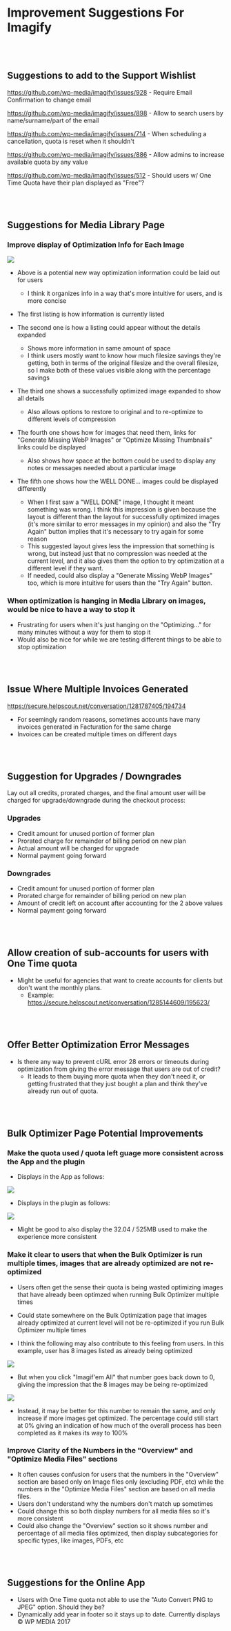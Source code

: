 # Improvement Suggestions For Imagify
<br><br>
## Suggestions to add to the Support Wishlist

https://github.com/wp-media/imagify/issues/928 - Require Email Confirmation to change email

https://github.com/wp-media/imagify/issues/898 - Allow to search users by name/surname/part of the email

https://github.com/wp-media/imagify/issues/714 - When scheduling a cancellation, quota is reset when it shouldn't

https://github.com/wp-media/imagify/issues/886 - Allow admins to increase available quota by any value

https://github.com/wp-media/imagify/issues/512 - Should users w/ One Time Quota have their plan displayed as "Free"?


<br><br>
## Suggestions for Media Library Page

### Improve display of Optimization Info for Each Image
<img src="https://pouch.jumpshare.com/preview/K7S3IS-H7yBXnx3vGl32GGOxImmOpf129e_SMzcYN8DoEHRHKFNro9uIIehIbUwxuDmz5BJ_75LCPTNBy6W-VxA1jQB_zmxltR5bgJ1-nls">

- Above is a potential new way optimization information could be laid out for users
  - I think it organizes info in a way that's more intuitive for users, and is more concise

- The first listing is how information is currently listed

- The second one is how a listing could appear without the details expanded
  - Shows more information in same amount of space
  - I think users mostly want to know how much filesize savings they're getting, both in terms of the original filesize and the overall filesize, so I make both of these values visible along with the percentage savings

- The third one shows a successfully optimized image expanded to show all details
  - Also allows options to restore to original and to re-optimize to different levels of compression

- The fourth one shows how for images that need them, links for "Generate Missing WebP Images" or "Optimize Missing Thumbnails" links could be displayed
  - Also shows how space at the bottom could be used to display any notes or messages needed about a particular image

- The fifth one shows how the WELL DONE... images could be displayed differently
  - When I first saw a "WELL DONE" image, I thought it meant something was wrong. I think this impression is given because the layout is different than the layout for successfully optimized images (it's more similar to error messages in my opinion) and also the "Try Again" button implies that it's necessary to try again for some reason
  - This suggested layout gives less the impression that something is wrong, but instead just that no compression was needed at the current level, and it also gives them the option to try optimization at a different level if they want.
  - If needed, could also display a "Generate Missing WebP Images" too, which is more intuitive for users than the "Try Again" button.

### When optimization is hanging in Media Library on images, would be nice to have a way to stop it
- Frustrating for users when it's just hanging on the "Optimizing..." for many minutes without a way for them to stop it
- Would also be nice for while we are testing different things to be able to stop optimization


<br><br>
## Issue Where Multiple Invoices Generated
https://secure.helpscout.net/conversation/1281787405/194734 <br>
- For seemingly random reasons, sometimes accounts have many invoices generated in Facturation for the same charge
- Invoices can be created multiple times on different days

<br><br>
## Suggestion for Upgrades / Downgrades
Lay out all credits, prorated charges, and the final amount user will be charged for upgrade/downgrade during the checkout process:
### Upgrades
- Credit amount for unused portion of former plan
- Prorated charge for remainder of billing period on new plan
- Actual amount will be charged for upgrade
- Normal payment going forward
### Downgrades
- Credit amount for unused portion of former plan
- Prorated charge for remainder of billing period on new plan
- Amount of credit left on account after accounting for the 2 above values
- Normal payment going forward

<br><br>
## Allow creation of sub-accounts for users with One Time quota
- Might be useful for agencies that want to create accounts for clients but don't want the monthly plans.
  - Example: https://secure.helpscout.net/conversation/1285144609/195623/

<br><br>
## Offer Better Optimization Error Messages
- Is there any way to prevent cURL error 28 errors or timeouts during optimization from giving the error message that users are out of credit?
    - It leads to them buying more quota when they don't need it, or getting frustrated that they just bought a plan and think they've already run out of quota.
    

<br><br>
## Bulk Optimizer Page Potential Improvements


### Make the quota used / quota left guage more consistent across the App and the plugin

- Displays in the App as follows:
<img src="https://pouch.jumpshare.com/preview/nZUJmRs3meRDAfTSeYcQv1f7wtvt_ayaEE0sEXybf106FS-nm-4J1zGXh8_fwvBM4nT8TF0cwvWIuCpsXrIWFxA1jQB_zmxltR5bgJ1-nls">

- Displays in the plugin as follows:
<img src="https://pouch.jumpshare.com/preview/8aWzLmEJJa5avwJBWpSKm2oB-ZawhDZJYsFZfVDfcK5tUzkyw7kT5w9iBC9U7P6NzQ0E0q2ZR4Du4OGEGOAEGBA1jQB_zmxltR5bgJ1-nls">

- Might be good to also display the 32.04 / 525MB used to make the experience more consistent


### Make it clear to users that when the Bulk Optimizer is run multiple times, images that are already optimized are not re-optimized

- Users often get the sense their quota is being wasted optimizing images that have already been optimzed when running Bulk Optimizer multiple times

- Could state somewhere on the Bulk Optimization page that images already optimized at current level will not be re-optimized if you run Bulk Optimizer multiple times

- I think the following may also contribute to this feeling from users. In this example, user has 8 images listed as already being optimized
<img src="https://pouch.jumpshare.com/preview/E1CFhOlj86te4zy-4CNIHHR2FewBH3aRF-NtmYxEHGTJ2MU80izrmOGS4-hGncMwi87lFnDe0atoAS8kUy9WahA1jQB_zmxltR5bgJ1-nls">

- But when you click "Imagif'em All" that number goes back down to 0, giving the impression that the 8 images may be being re-optimized
<img src="https://pouch.jumpshare.com/preview/AGYx0gOk6nJShNXvBpnd4WNVQ8ONKVhuJ6_lkbCCJnyayo2fiuWwhOiCABOcgBV4EI-tswN7wM1e-3A_ft72VBA1jQB_zmxltR5bgJ1-nls">

- Instead, it may be better for this number to remain the same, and only increase if more images get optimized. The percentage could still start at 0% giving an indication of how much of the overall process has been completed as it makes its way to 100%


### Improve Clarity of the Numbers in the "Overview" and "Optimize Media Files" sections

- It often causes confusion for users that the numbers in the "Overview" section are based only on Image files only (excluding PDF, etc) while the numbers in the "Optimize Media Files" section are based on all media files.
- Users don't understand why the numbers don't match up sometimes
- Could change this so both display numbers for all media files so it's more consistent
- Could also change the "Overview" section so it shows number and percentage of all media files optimized, then display subcategories for specific types, like images, PDFs, etc

<br><br>
## Suggestions for the Online App

- Users with One Time quota not able to use the "Auto Convert PNG to JPEG" option. Should they be?
- Dynamically add year in footer so it stays up to date. Currently displays © WP MEDIA 2017
